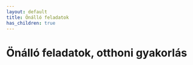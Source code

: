 ```yaml
---
layout: default
title: Önálló feladatok
has_children: true
---
```


# Önálló feladatok, otthoni gyakorlás

